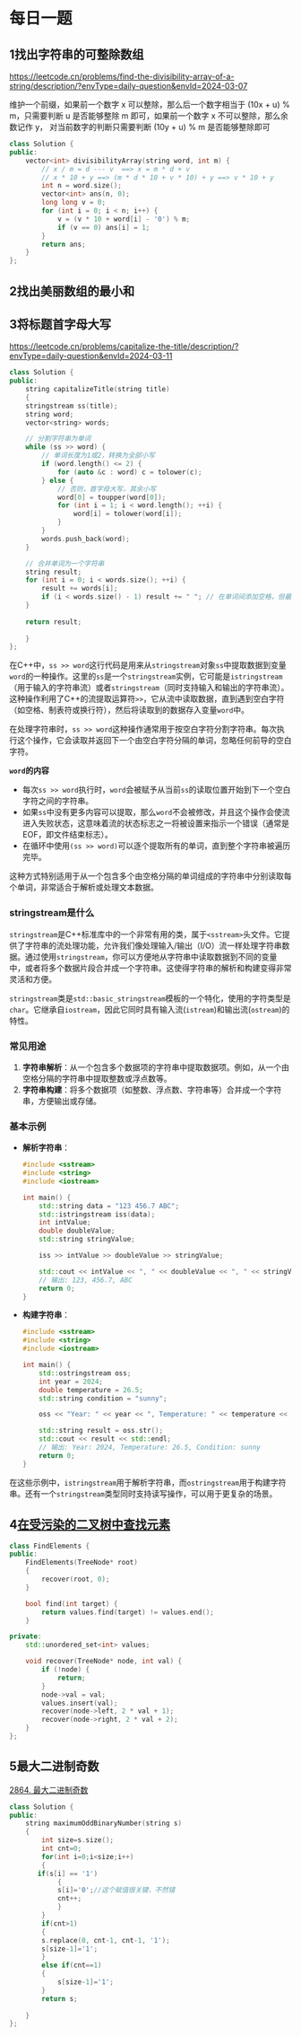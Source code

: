 # 每日一题

## 1找出字符串的可整除数组

https://leetcode.cn/problems/find-the-divisibility-array-of-a-string/description/?envType=daily-question&envId=2024-03-07

维护一个前缀，如果前一个数字 x 可以整除，那么后一个数字相当于 (10x + u) % m，只需要判断 u 是否能够整除 m 即可，如果前一个数字 x 不可以整除，那么余数记作 y， 对当前数字的判断只需要判断 (10y + u) % m 是否能够整除即可

```c++
class Solution {
public:
    vector<int> divisibilityArray(string word, int m) {
        // x / m = d --- v  ==> x = m * d + v
        // x * 10 + y ==> (m * d * 10 + v * 10) + y ==> v * 10 + y
        int n = word.size();
        vector<int> ans(n, 0);
        long long v = 0;
        for (int i = 0; i < n; i++) {
            v = (v * 10 + word[i] - '0') % m;
            if (v == 0) ans[i] = 1;
        }
        return ans;
    }
};
```



## 2找出美丽数组的最小和



## 3将标题首字母大写

https://leetcode.cn/problems/capitalize-the-title/description/?envType=daily-question&envId=2024-03-11

```c++
class Solution {
public:
    string capitalizeTitle(string title) 
    {
    stringstream ss(title);
    string word;
    vector<string> words;

    // 分割字符串为单词
    while (ss >> word) {
        // 单词长度为1或2，转换为全部小写
        if (word.length() <= 2) {
            for (auto &c : word) c = tolower(c);
        } else {
            // 否则，首字母大写，其余小写
            word[0] = toupper(word[0]);
            for (int i = 1; i < word.length(); ++i) {
                word[i] = tolower(word[i]);
            }
        }
        words.push_back(word);
    }

    // 合并单词为一个字符串
    string result;
    for (int i = 0; i < words.size(); ++i) {
        result += words[i];
        if (i < words.size() - 1) result += " "; // 在单词间添加空格，但最后一个单词后不添加
    }
    
    return result;
        
    }
};
```



在C++中，`ss >> word`这行代码是用来从`stringstream`对象`ss`中提取数据到变量`word`的一种操作。这里的`ss`是一个`stringstream`实例，它可能是`istringstream`（用于输入的字符串流）或者`stringstream`（同时支持输入和输出的字符串流）。这种操作利用了C++的流提取运算符`>>`，它从流中读取数据，直到遇到空白字符（如空格、制表符或换行符），然后将读取到的数据存入变量`word`中。

在处理字符串时，`ss >> word`这种操作通常用于按空白字符分割字符串。每次执行这个操作，它会读取并返回下一个由空白字符分隔的单词，忽略任何前导的空白字符。

**`word`的内容**

- 每次`ss >> word`执行时，`word`会被赋予从当前`ss`的读取位置开始到下一个空白字符之间的字符串。
- 如果`ss`中没有更多内容可以提取，那么`word`不会被修改，并且这个操作会使流进入失败状态，这意味着流的状态标志之一将被设置来指示一个错误（通常是EOF，即文件结束标志）。
- 在循环中使用`(ss >> word)`可以逐个提取所有的单词，直到整个字符串被遍历完毕。

这种方式特别适用于从一个包含多个由空格分隔的单词组成的字符串中分别读取每个单词，非常适合于解析或处理文本数据。





### **stringstream是什么**



`stringstream`是C++标准库中的一个非常有用的类，属于`<sstream>`头文件。它提供了字符串的流处理功能，允许我们像处理输入/输出（I/O）流一样处理字符串数据。通过使用`stringstream`，你可以方便地从字符串中读取数据到不同的变量中，或者将多个数据片段合并成一个字符串。这使得字符串的解析和构建变得非常灵活和方便。

`stringstream`类是`std::basic_stringstream`模板的一个特化，使用的字符类型是`char`。它继承自`iostream`，因此它同时具有输入流(`istream`)和输出流(`ostream`)的特性。

### 常见用途

1. **字符串解析**：从一个包含多个数据项的字符串中提取数据项。例如，从一个由空格分隔的字符串中提取整数或浮点数等。
2. **字符串构建**：将多个数据项（如整数、浮点数、字符串等）合并成一个字符串，方便输出或存储。

### 基本示例

- **解析字符串**：

  ```cpp
  #include <sstream>
  #include <string>
  #include <iostream>
  
  int main() {
      std::string data = "123 456.7 ABC";
      std::istringstream iss(data);
      int intValue;
      double doubleValue;
      std::string stringValue;
  
      iss >> intValue >> doubleValue >> stringValue;
  
      std::cout << intValue << ", " << doubleValue << ", " << stringValue << std::endl;
      // 输出: 123, 456.7, ABC
      return 0;
  }
  ```

- **构建字符串**：

  ```cpp
  #include <sstream>
  #include <string>
  #include <iostream>
  
  int main() {
      std::ostringstream oss;
      int year = 2024;
      double temperature = 26.5;
      std::string condition = "sunny";
  
      oss << "Year: " << year << ", Temperature: " << temperature << ", Condition: " << condition;
  
      std::string result = oss.str();
      std::cout << result << std::endl;
      // 输出: Year: 2024, Temperature: 26.5, Condition: sunny
      return 0;
  }
  ```

在这些示例中，`istringstream`用于解析字符串，而`ostringstream`用于构建字符串。还有一个`stringstream`类型同时支持读写操作，可以用于更复杂的场景。



## 4[在受污染的二叉树中查找元素](https://leetcode.cn/problems/find-elements-in-a-contaminated-binary-tree/)





```c++
class FindElements {
public:
    FindElements(TreeNode* root)
    {
        recover(root, 0);
    }

    bool find(int target) {
        return values.find(target) != values.end();
    }

private:
    std::unordered_set<int> values;

    void recover(TreeNode* node, int val) {
        if (!node) {
            return;
        }
        node->val = val;
        values.insert(val);
        recover(node->left, 2 * val + 1);
        recover(node->right, 2 * val + 2);
    }
};

```



## 5最大二进制奇数

[2864. 最大二进制奇数](https://leetcode.cn/problems/maximum-odd-binary-number/)

```c++
class Solution {
public:
    string maximumOddBinaryNumber(string s) 
    {
        int size=s.size();
        int cnt=0;
        for(int i=0;i<size;i++)
        {
       if(s[i] == '1') 
            {
            s[i]='0';//这个赋值很关键，不然错
            cnt++;
            }   
        }
        if(cnt>1)
        {      
        s.replace(0, cnt-1, cnt-1, '1');
        s[size-1]='1';
        }
        else if(cnt==1)
        {
            s[size-1]='1';
        }
        return s;
        
    }
};
```

